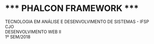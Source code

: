 # *** PHALCON FRAMEWORK ***
TECNOLOGIA EM ANÁLISE E DESENVOLVIMENTO DE SISTEMAS - IFSP CJO <br>
DESENVOLVIMENTO WEB II<br>
1º SEM/2018<br>
